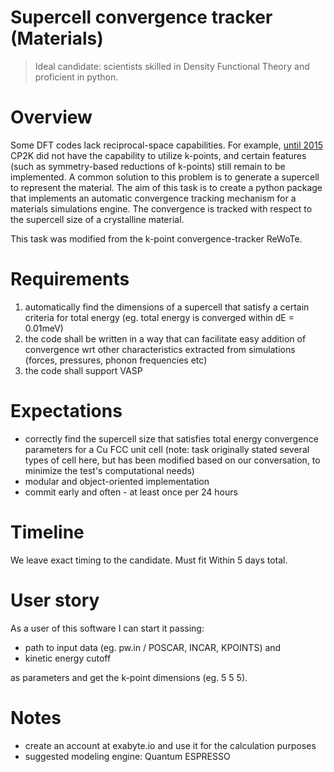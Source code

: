 # Supercell convergence tracker (Materials)

> Ideal candidate: scientists skilled in Density Functional Theory and proficient in python.

# Overview

Some DFT codes lack reciprocal-space capabilities. For example, [until 2015][1] CP2K did not have the capability to utilize k-points, and certain features (such as symmetry-based reductions of k-points) still remain to be implemented.
A common solution to this problem is to generate a supercell to represent the material.
The aim of this task is to create a python package that implements an automatic convergence tracking mechanism for a materials simulations engine. The convergence is tracked with respect to the supercell size of a crystalline material.

This task was modified from the k-point convergence-tracker ReWoTe.

# Requirements

1. automatically find the dimensions of a supercell that satisfy a certain criteria for total energy (eg. total energy is converged within dE = 0.01meV)
1. the code shall be written in a way that can facilitate easy addition of convergence wrt other characteristics extracted from simulations (forces, pressures, phonon frequencies etc)
1. the code shall support VASP

# Expectations

- correctly find the supercell size that satisfies total energy convergence parameters for a Cu FCC unit cell (note: task originally stated several types of cell here, but has been modified based on our conversation, to minimize the test's computational needs)
- modular and object-oriented implementation
- commit early and often - at least once per 24 hours

# Timeline

We leave exact timing to the candidate. Must fit Within 5 days total.

# User story

As a user of this software I can start it passing:

- path to input data (eg. pw.in / POSCAR, INCAR, KPOINTS) and
- kinetic energy cutoff

as parameters and get the k-point dimensions (eg. 5 5 5).

# Notes

- create an account at exabyte.io and use it for the calculation purposes
- suggested modeling engine: Quantum ESPRESSO

[1]: <https://www.cp2k.org/faq:kpoints> "CP2K FAQ: Which features are working with k-point sampling in CP2K?"